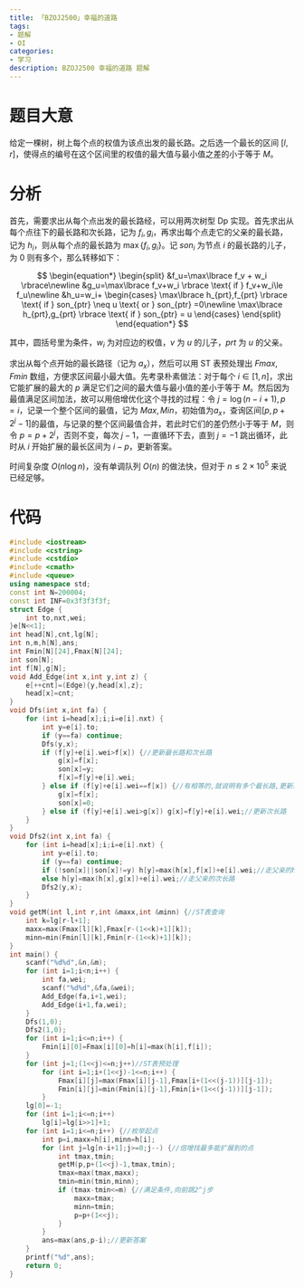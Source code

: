 ```yaml
---
title: 「BZOJ2500」幸福的道路
tags:
- 题解
- OI
categories:
- 学习
description: BZOJ2500 幸福的道路 题解
---
```


# 题目大意

给定一棵树，树上每个点的权值为该点出发的最长路。之后选一个最长的区间 $\left [l,r\right ]$，使得点的编号在这个区间里的权值的最大值与最小值之差的小于等于 $M$。

# 分析

首先，需要求出从每个点出发的最长路经，可以用两次树型 Dp 实现。首先求出从每个点往下的最长路和次长路，记为 $f_i,g_i$，再求出每个点走它的父亲的最长路，记为 $h_i$，则从每个点的最长路为 $\max\left\lbrace f_i,g_i\right\rbrace$。记 $son_i$ 为节点 $i$ 的最长路的儿子，为 $0$ 则有多个，那么转移如下：

$$
\begin{equation*}
\begin{split}
&f_u=\max\lbrace f_v + w_i \rbrace\newline
&g_u=\max\lbrace f_v+w_i \rbrace \text{ if } f_v+w_i\le f_u\newline
&h_u=w_i+
\begin{cases}
\max\lbrace h_{prt},f_{prt} \rbrace \text{ if } son_{ptr} \neq u \text{ or } son_{ptr} =0\newline
\max\lbrace h_{prt},g_{prt} \rbrace \text{ if } son_{ptr} = u
\end{cases}
\end{split}
\end{equation*}
$$

其中，圆括号里为条件，$w_i$ 为对应边的权值，$v$ 为 $u$ 的儿子，$prt$ 为 $u$ 的父亲。

求出从每个点开始的最长路径（记为 $a_x$），然后可以用 ST 表预处理出 $Fmax,Fmin$ 数组，方便求区间最小最大值。先考录朴素做法：对于每个 $i\in \left[1,n\right]$，求出它能扩展的最大的 $p$ 满足它们之间的最大值与最小值的差小于等于 $M$。然后因为最值满足区间加法，故可以用倍增优化这个寻找的过程：令 $j=\log (n-i+1), p=i$，记录一个整个区间的最值，记为 $Max, Min$，初始值为$a_x$，查询区间$\left[p, p+2^j-1\right]$的最值，与记录的整个区间最值合并，若此时它们的差仍然小于等于 $M$，则令 $p=p+2^j$，否则不变，每次 $j-1$，一直循环下去，直到 $j=-1$ 跳出循环，此时从 $i$ 开始扩展的最长区间为 $i-p$，更新答案。

时间复杂度 $O(n\log n)$，没有单调队列 $O(n)$ 的做法快，但对于 $n\le 2\times10^5$ 来说已经足够。

# 代码

```cpp
#include <iostream>
#include <cstring>
#include <cstdio>
#include <cmath>
#include <queue>
using namespace std;
const int N=200004;
const int INF=0x3f3f3f3f;
struct Edge {
	int to,nxt,wei;
}e[N<<1];
int head[N],cnt,lg[N];
int n,m,h[N],ans;
int Fmin[N][24],Fmax[N][24];
int son[N];
int f[N],g[N];
void Add_Edge(int x,int y,int z) {
	e[++cnt]=(Edge){y,head[x],z};
	head[x]=cnt;
}
void Dfs(int x,int fa) {
	for (int i=head[x];i;i=e[i].nxt) {
		int y=e[i].to;
		if (y==fa) continue;
		Dfs(y,x);
		if (f[y]+e[i].wei>f[x]) {//更新最长路和次长路 
			g[x]=f[x];
			son[x]=y;
			f[x]=f[y]+e[i].wei;
		} else if (f[y]+e[i].wei==f[x]) {//有相等的,就说明有多个最长路,更新次长路与son 
			g[x]=f[x];
			son[x]=0;
		} else if (f[y]+e[i].wei>g[x]) g[x]=f[y]+e[i].wei;//更新次长路 
	}
}
void Dfs2(int x,int fa) {
	for (int i=head[x];i;i=e[i].nxt) {
		int y=e[i].to;
		if (y==fa) continue;
		if (!son[x]||son[x]!=y) h[y]=max(h[x],f[x])+e[i].wei;//走父亲的h[]与父亲的最长路 
		else h[y]=max(h[x],g[x])+e[i].wei;//走父亲的次长路 
		Dfs2(y,x);
	}
}
void getM(int l,int r,int &maxx,int &minn) {//ST表查询 
	int k=lg[r-l+1];
	maxx=max(Fmax[l][k],Fmax[r-(1<<k)+1][k]);
	minn=min(Fmin[l][k],Fmin[r-(1<<k)+1][k]);
}
int main() {
	scanf("%d%d",&n,&m);
	for (int i=1;i<n;i++) {
		int fa,wei;
		scanf("%d%d",&fa,&wei);
		Add_Edge(fa,i+1,wei);
		Add_Edge(i+1,fa,wei);
	}
	Dfs(1,0);
	Dfs2(1,0);
	for (int i=1;i<=n;i++) {
		Fmin[i][0]=Fmax[i][0]=h[i]=max(h[i],f[i]);
	}
	for (int j=1;(1<<j)<=n;j++)//ST表预处理 
		for (int i=1;i+(1<<j)-1<=n;i++) {
			Fmax[i][j]=max(Fmax[i][j-1],Fmax[i+(1<<(j-1))][j-1]);
			Fmin[i][j]=min(Fmin[i][j-1],Fmin[i+(1<<(j-1))][j-1]);
		}
	lg[0]=-1;
	for (int i=1;i<=n;i++)
		lg[i]=lg[i>>1]+1;
	for (int i=1;i<=n;i++) {//枚举起点 
		int p=i,maxx=h[i],minn=h[i];
		for (int j=lg[n-i+1];j>=0;j--) {//倍增找最多能扩展到的点 
			int tmax,tmin;
			getM(p,p+(1<<j)-1,tmax,tmin);
			tmax=max(tmax,maxx);
			tmin=min(tmin,minn);
			if (tmax-tmin<=m) {//满足条件,向前跳2^j步 
				maxx=tmax;
				minn=tmin;
				p=p+(1<<j);
			}
		}
		ans=max(ans,p-i);//更新答案 
	}
	printf("%d",ans);
	return 0;
}
```


